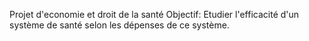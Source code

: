 Projet d'economie et droit de la santé 
Objectif:
  Etudier l'efficacité d'un système de santé selon les dépenses de ce système.
